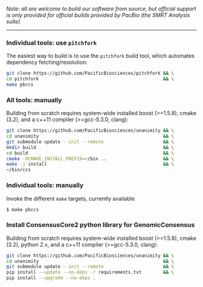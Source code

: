 *Note: all are welcome to build our software from source, but official
 support is only provided for official builds provided by PacBio
 (the SMRT Analysis suite)*

 ***

### Individual tools: use `pitchfork`

The easiest way to build is to use the `pitchfork` build tool, which
automates dependency fetching/resolution:

  ```sh
  git clone https://github.com/PacificBiosciences/pitchfork && \
  cd pitchfork                                              && \
  make pbccs
  ```

### All tools: manually

Building from scratch requires system-wide installed boost (>=1.5.8), 
cmake (3.2), and a c++11 compiler (>=gcc-5.3.0, clang):

  ```sh
  git clone https://github.com/PacificBiosciences/unanimity && \
  cd unanimity                                              && \
  git submodule update --init --remote                      && \
  mkdir build                                               && \
  cd build                                                  && \
  cmake -DCMAKE_INSTALL_PREFIX=~/bin ..                     && \
  make -j install                                           && \
  ~/bin/ccs
  ```

### Individual tools: manually

Invoke the different `make` targets, currently available

  ```sh
  $ make pbccs
  ```

### Install ConsensusCore2 python library for GenomicConsensus

Building from scratch requires system-wide installed boost (>=1.5.8), 
cmake (3.2), python 2.x, and a c++11 compiler (>=gcc-5.3.0, clang):

  ```sh
  git clone https://github.com/PacificBiosciences/unanimity && \
  cd unanimity                                              && \
  git submodule update --init --remote                      && \
  pip install --update --no-deps -r requirements.txt        && \
  pip install --upgrade --no-deps .
  ```